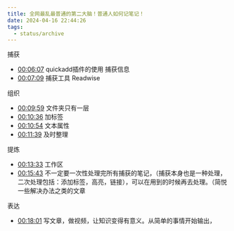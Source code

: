 ```yaml
---
title: 全网最乱最普通的第二大脑！普通人如何记笔记！
date: 2024-04-16 22:44:26
tags:
  - status/archive
---
```


捕获

- [00:06:07](https://www.bilibili.com/video/BV1Y6421u7f2/?t=367.834639#t=06:07.83) quickadd插件的使用 捕获信息
- [00:07:09](https://www.bilibili.com/video/BV1Y6421u7f2/?t=429.852549#t=07:09.85) 捕获工具 Readwise

组织

- [00:09:59](https://www.bilibili.com/video/BV1Y6421u7f2/?t=599.25945#t=09:59.26) 文件夹只有一层
- [00:10:36](https://www.bilibili.com/video/BV1Y6421u7f2/?t=636.491078#t=10:36.49) 加标签
- [00:10:54](https://www.bilibili.com/video/BV1Y6421u7f2/?t=654.840999#t=10:54.84) 文本属性
- [00:11:39](https://www.bilibili.com/video/BV1Y6421u7f2/?t=699.275633#t=11:39.28) 及时整理

提炼

- [00:13:33](https://www.bilibili.com/video/BV1Y6421u7f2/?t=813.261685#t=13:33.26) 工作区
- [00:15:43](https://www.bilibili.com/video/BV1Y6421u7f2/?t=943.510266#t=15:43.51) 不一定要一次性处理完所有捕获的笔记，（捕获本身也是一种处理，二次处理包括：添加标签，高亮，链接），可以在用到的时候再去处理。（简悦一些解决办法之类的文章

表达

- [00:18:01](https://www.bilibili.com/video/BV1Y6421u7f2/?t=1081.807916#t=18:01.81) 写文章，做视频，让知识变得有意义。从简单的事情开始输出，
